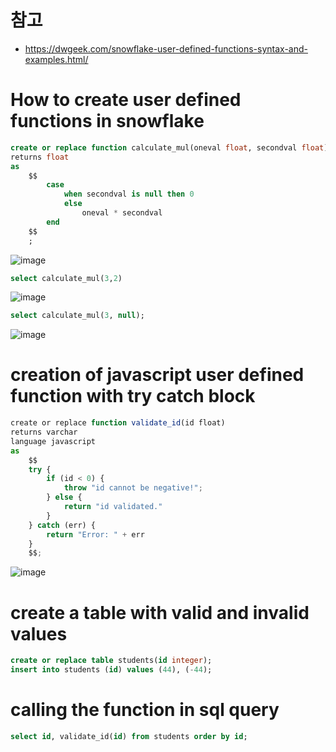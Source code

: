# 참고
- https://dwgeek.com/snowflake-user-defined-functions-syntax-and-examples.html/

# How to create user defined functions in snowflake
```sql
create or replace function calculate_mul(oneval float, secondval float)
returns float
as
    $$
        case
            when secondval is null then 0
            else
                oneval * secondval
        end
    $$
    ;

```

![image](https://user-images.githubusercontent.com/102650331/172561685-fd5b740a-6adc-4675-a714-a594f525c65a.png)


```sql
select calculate_mul(3,2)

```
![image](https://user-images.githubusercontent.com/102650331/172561910-41264734-e1fe-4313-8f5e-f1d5f5c6c026.png)

```sql
select calculate_mul(3, null);

```
![image](https://user-images.githubusercontent.com/102650331/172562199-3a870de9-4865-460e-8445-accdd6c3009f.png)

# creation of javascript user defined function with try catch block
```javascript
create or replace function validate_id(id float)
returns varchar
language javascript
as 
    $$
    try {
        if (id < 0) {
            throw "id cannot be negative!";
        } else {
            return "id validated."
        }
    } catch (err) {
        return "Error: " + err
    }
    $$;


```

![image](https://user-images.githubusercontent.com/102650331/172563434-58fcd888-dea3-4dff-be6b-0b965af3cee5.png)

# create a table with valid and invalid values
```sql
create or replace table students(id integer);
insert into students (id) values (44), (-44);

```

# calling the function in sql query
```sql
select id, validate_id(id) from students order by id;

```

